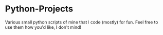 # Python-Projects

Various small python scripts of mine that I code (mostly) for fun. Feel free to use them how you'd like, I don't mind!
